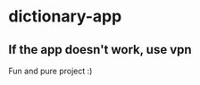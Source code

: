 # dictionary-app
If the app doesn't work, use vpn
-------------------------------------
Fun and pure project :)
